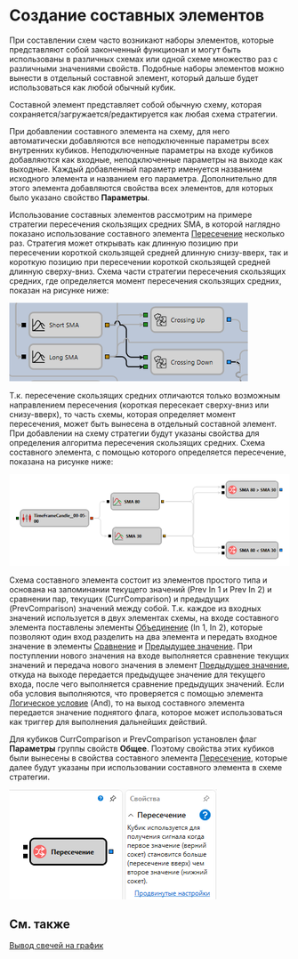 # Создание составных элементов

При составлении схем часто возникают наборы элементов, которые представляют собой законченный функционал и могут быть использованы в различных схемах или одной схеме множество раз с различными значениями свойств. Подобные наборы элементов можно вынести в отдельный составной элемент, который дальше будет использоваться как любой обычный кубик.

Составной элемент представляет собой обычную схему, которая сохраняется\/загружается\/редактируется как любая схема стратегии.

При добавлении составного элемента на схему, для него автоматически добавляются все неподключенные параметры всех внутренних кубиков. Неподключенные параметры на входе кубиков добавляются как входные, неподключенные параметры на выходе как выходные. Каждый добавленный параметр именуется названием исходного элемента и названием его параметра. Дополнительно для этого элемента добавляются свойства всех элементов, для которых было указано свойство **Параметры**.

Использование составных элементов рассмотрим на примере стратегии пересечения скользящих средних SMA, в которой наглядно показано использование составного элемента [Пересечение](Designer_Crossing.md) несколько раз. Стратегия может открывать как длинную позицию при пересечении короткой скользящей средней длинную снизу\-вверх, так и короткую позицию при пересечении короткой скользящей средней длинную сверху\-вниз. Схема части стратегии пересечения скользящих средних, где определяется момент пересечения скользящих средних, показан на рисунке ниже:

![Designer Creating a composite elements 00](../images/Designer_Creating_composite_elements_00.png)

Т.к. пересечение скользящих средних отличаются только возможным направлением пересечения (короткая пересекает сверху\-вниз или снизу\-вверх), то часть схемы, которая определяет момент пересечения, может быть вынесена в отдельный составной элемент. При добавлении на схему стратегии будут указаны свойства для определения алгоритма пересечения скользящих средних. Схема составного элемента, с помощью которого определяется пересечение, показана на рисунке ниже:

![Designer Crossing 01](../images/Designer_Crossing_01.png)

Схема составного элемента состоит из элементов простого типа и основана на запоминании текущего значений (Prev In 1 и Prev In 2) и сравнении пар, текущих (CurrComparison) и предыдущих (PrevComparison) значений между собой. Т.к. каждое из входных значений используется в двух элементах схемы, на входе составного элемента поставлены элементы [Объединение](Designer_Association.md) (In 1, In 2), которые позволяют один вход разделить на два элемента и передать входное значение в элементы [Сравнение](Designer_Comparison.md) и [Предыдущее значение](Designer_Previous_value.md). При поступлении нового значения на входе выполняется сравнение текущих значений и передача нового значения в элемент [Предыдущее значение](Designer_Previous_value.md), откуда на выходе передается предыдущее значение для текущего входа, после чего выполняется сравнение предыдущих значений. Если оба условия выполняются, что проверяется с помощью элемента [Логическое условие](Designer_Logical_condition.md) (And), то на выход составного элемента передается значение поднятого флага, которое может использоваться как триггер для выполнения дальнейших действий.

Для кубиков CurrComparison и PrevComparison установлен флаг **Параметры** группы свойств **Общее**. Поэтому свойства этих кубиков были вынесены в свойства составного элемента [Пересечение](Designer_Crossing.md), которые далее будут указаны при использовании составного элемента в схеме стратегии.

![Designer Crossing 00](../images/Designer_Crossing_00.png)

## См. также

[Вывод свечей на график](Designer_Conclusion_of_candles_on_chart.md)
